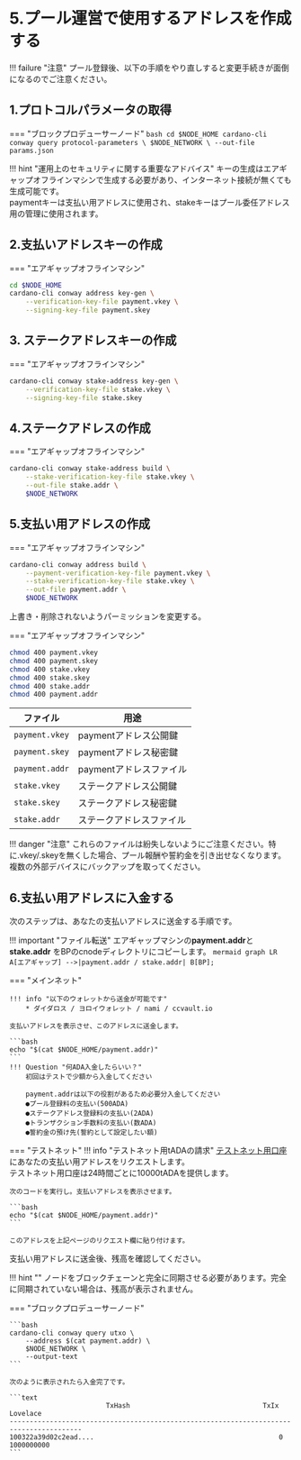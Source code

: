 # **5.プール運営で使用するアドレスを作成する**

!!! failure "注意"
    プール登録後、以下の手順をやり直しすると変更手続きが面倒になるのでご注意ください。



## **1.プロトコルパラメータの取得**

=== "ブロックプロデューサーノード" 
    ```bash
    cd $NODE_HOME
    cardano-cli conway query protocol-parameters \
        $NODE_NETWORK \
        --out-file params.json
    ```


!!! hint "運用上のセキュリティに関する重要なアドバイス"
    キーの生成はエアギャップオフラインマシンで生成する必要があり、インターネット接続が無くても生成可能です。  
    paymentキーは支払い用アドレスに使用され、stakeキーはプール委任アドレス用の管理に使用されます。


## **2.支払いアドレスキーの作成**

=== "エアギャップオフラインマシン"

```bash
cd $NODE_HOME
cardano-cli conway address key-gen \
    --verification-key-file payment.vkey \
    --signing-key-file payment.skey
```
## **3. ステークアドレスキーの作成**

=== "エアギャップオフラインマシン"

```bash
cardano-cli conway stake-address key-gen \
    --verification-key-file stake.vkey \
    --signing-key-file stake.skey
```

## **4.ステークアドレスの作成**

=== "エアギャップオフラインマシン"

```bash
cardano-cli conway stake-address build \
    --stake-verification-key-file stake.vkey \
    --out-file stake.addr \
    $NODE_NETWORK
```

## **5.支払い用アドレスの作成**
=== "エアギャップオフラインマシン"

```bash
cardano-cli conway address build \
    --payment-verification-key-file payment.vkey \
    --stake-verification-key-file stake.vkey \
    --out-file payment.addr \
    $NODE_NETWORK
```

上書き・削除されないようパーミッションを変更する。

=== "エアギャップオフラインマシン"

```bash
chmod 400 payment.vkey
chmod 400 payment.skey
chmod 400 stake.vkey
chmod 400 stake.skey
chmod 400 stake.addr
chmod 400 payment.addr
```

| ファイル      | 用途                          |
| ----------- | ------------------------------------ |
| `payment.vkey`       | paymentアドレス公開鍵  |
| `payment.skey`       | paymentアドレス秘密鍵 |
| `payment.addr`    | paymentアドレスファイル |
| `stake.vkey`       | ステークアドレス公開鍵  |
| `stake.skey`       | ステークアドレス秘密鍵 |
| `stake.addr`    | ステークアドレスファイル |

!!! danger "注意"
    これらのファイルは紛失しないようにご注意ください。特に.vkey/.skeyを無くした場合、プール報酬や誓約金を引き出せなくなります。複数の外部デバイスにバックアップを取ってください。


<!--{% tab title="Mnemonic Method" %}
{% hint style="info" %}
このプロセスを提案してくれた [ilap](https://gist.github.com/ilap/3fd57e39520c90f084d25b0ef2b96894)のクレジット表記です。
{% endhint %}

{% hint style="success" %}
**この方法によるメリット**: 委任をサポートするウォレット（ダイダロス、ヨロイなど）からプール報酬を確認することが可能になります。
{% endhint %}

15ワードまたは24ワード長のシェリー互換ニーモニックを、オフラインマシンのダイダロスまたはヨロイを使用して作成します。

ブロックプロデューサーノードに `cardano-wallet`をダウンロードします。

```bash
###
### On ブロックプロデューサーノード,
###
cd $NODE_HOME
wget https://hydra.iohk.io/build/3662127/download/1/cardano-wallet-shelley-2020.7.28-linux64.tar.gz
```

正規ウォレットであることを確認するために、SHA256チェックを実行します。

```bash
echo "f75e5b2b4cc5f373d6b1c1235818bcab696d86232cb2c5905b2d91b4805bae84 *cardano-wallet-shelley-2020.7.28-linux64.tar.gz" | shasum -a 256 --check
```

チェックが成功した例：

> cardano-wallet-shelley-2020.7.28-linux64.tar.gz: OK

{% hint style="danger" %}
SHA256チェックで **OK**が出た場合のみ続行してください。
{% endhint %}

USBキーまたはその他のリムーバブルメディアを介して、カルダノウォレットをエアギャップオフラインマシンに転送します。

ウォレットファイルを抽出してクリーンアップします。

```bash
###
### On エアギャップオフラインマシン,
###
tar -xvf cardano-wallet-shelley-2020.7.28-linux64.tar.gz
rm cardano-wallet-shelley-2020.7.28-linux64.tar.gz
```

スクリプトファイルを作成します。`extractPoolStakingKeys.sh`

```bash
###
### On エアギャップオフラインマシン,
###
cat > extractPoolStakingKeys.sh << HERE
#!/bin/bash 

CADDR=\${CADDR:=\$( which cardano-address )}
[[ -z "\$CADDR" ]] && ( echo "cardano-address cannot be found, exiting..." >&2 ; exit 127 )

CCLI=\${CCLI:=\$( which cardano-cli )}
[[ -z "\$CCLI" ]] && ( echo "cardano-cli cannot be found, exiting..." >&2 ; exit 127 )

OUT_DIR="\$1"
[[ -e "\$OUT_DIR"  ]] && {
           echo "The \"\$OUT_DIR\" is already exist delete and run again." >&2 
           exit 127
} || mkdir -p "\$OUT_DIR" && pushd "\$OUT_DIR" >/dev/null

shift
MNEMONIC="\$*"

# Generate the master key from mnemonics and derive the stake account keys 
# as extended private and public keys (xpub, xprv)
echo "\$MNEMONIC" |\
"\$CADDR" key from-recovery-phrase Shelley > root.prv

cat root.prv |\
"\$CADDR" key child 1852H/1815H/0H/2/0 > stake.xprv

cat root.prv |\
"\$CADDR" key child 1852H/1815H/0H/0/0 > payment.xprv

TESTNET=0
MAINNET=1
NETWORK=\$MAINNET

cat payment.xprv |\
"\$CADDR" key public | tee payment.xpub |\
"\$CADDR" address payment --network-tag \$NETWORK |\
"\$CADDR" address delegation \$(cat stake.xprv | "\$CADDR" key public | tee stake.xpub) |\
tee base.addr_candidate |\
"\$CADDR" address inspect
echo "Generated from 1852H/1815H/0H/{0,2}/0"
cat base.addr_candidate
echo

# XPrv/XPub conversion to normal private and public key, keep in mind the 
# keypars are not a valind Ed25519 signing keypairs.
TESTNET_MAGIC="--testnet-magic 42"
MAINNET_MAGIC="$NODE_NETWORK"
MAGIC="\$MAINNET_MAGIC"

SESKEY=\$( cat stake.xprv | bech32 | cut -b -128 )\$( cat stake.xpub | bech32)
PESKEY=\$( cat payment.xprv | bech32 | cut -b -128 )\$( cat payment.xpub | bech32)

cat << EOF > stake.skey
{
    "type": "StakeExtendedSigningKeyShelley_ed25519_bip32",
    "description": "",
    "cborHex": "5880\$SESKEY"
}
EOF

cat << EOF > payment.skey
{
    "type": "PaymentExtendedSigningKeyShelley_ed25519_bip32",
    "description": "Payment Signing Key",
    "cborHex": "5880\$PESKEY"
}
EOF

"\$CCLI" shelley key verification-key --signing-key-file stake.skey --verification-key-file stake.evkey
"\$CCLI" shelley key verification-key --signing-key-file payment.skey --verification-key-file payment.evkey

"\$CCLI" shelley key non-extended-key --extended-verification-key-file payment.evkey --verification-key-file payment.vkey
"\$CCLI" shelley key non-extended-key --extended-verification-key-file stake.evkey --verification-key-file stake.vkey


"\$CCLI" shelley stake-address build --stake-verification-key-file stake.vkey \$MAGIC > stake.addr
"\$CCLI" shelley address build --payment-verification-key-file payment.vkey \$MAGIC > payment.addr
"\$CCLI" shelley address build \
    --payment-verification-key-file payment.vkey \
    --stake-verification-key-file stake.vkey \
    \$MAGIC > base.addr

echo "Important the base.addr and the base.addr_candidate must be the same"
diff base.addr base.addr_candidate
popd >/dev/null
HERE
```

バイナリーファイルを使用するには、アクセス権を追加してパスをエクスポートします。

```bash
###
### On エアギャップオフラインマシン,
###
chmod +x extractPoolStakingKeys.sh
export PATH="$(pwd)/cardano-wallet-shelley-2020.7.28:$PATH"
```

キーを抽出し、ニーモニックフレーズで更新します。

```bash
###
### On エアギャップオフラインマシン,
###
./extractPoolStakingKeys.sh extractedPoolKeys/ <15|24-word length mnemonic>
```

{% hint style="danger" %}
**重要**: **base.addr** と **base.addr\_candidate** は同じでなければなりません。
{% endhint %}

新しいステークキーは次のフォルダーにあります。 `extractedPoolKeys/`

`paymentとstake`で使用するペアキーを `$NODE_HOME`に移動します。

```bash
###
### On エアギャップオフラインマシン,
###
cd extractedPoolKeys/
cp stake.vkey stake.skey stake.addr payment.vkey payment.skey base.addr $NODE_HOME
cd $NODE_HOME
#Rename to base.addr file to payment.addr
mv base.addr payment.addr
```

{% hint style="info" %}
**payment.addr**はあなたのプール誓約金を保持しているアドレスになります。
{% endhint %}

ニーモニックフレーズを保護するには、履歴とファイルを削除します。

```bash
###
### On エアギャップオフラインマシン,
###
history -c && history -w
rm -rf $NODE_HOME/cardano-wallet-shelley-2020.7.28
```

すべてのターミナルウィンドウを閉じ、履歴のない新しいウィンドウを開きます。

{% hint style="success" %}
いかがでしょうか？ウォレットでプール報酬を確認することが可能になりました。
{% endhint %}
{% endtab %} -->


## **6.支払い用アドレスに入金する**

次のステップは、あなたの支払いアドレスに送金する手順です。

!!! important "ファイル転送"
    エアギャップマシンの**payment.addr**と**stake.addr** をBPのcnodeディレクトリにコピーします。
    ``` mermaid
    graph LR
        A[エアギャップ] -->|payment.addr / stake.addr| B[BP];
    ```

=== "メインネット"

    !!! info "以下のウォレットから送金が可能です"
        * ダイダロス / ヨロイウォレット / nami / ccvault.io

    支払いアドレスを表示させ、このアドレスに送金します。

    ```bash
    echo "$(cat $NODE_HOME/payment.addr)"
    ```
    !!! Question "何ADA入金したらいい？"
        初回はテストで少額から入金してください  
          
        payment.addrは以下の役割があるため必要分入金してください  
        ●プール登録料の支払い(500ADA)  
        ●ステークアドレス登録料の支払い(2ADA)  
        ●トランザクション手数料の支払い(数ADA)  
        ●誓約金の預け先(誓約として設定したい額)  

=== "テストネット"
    !!! info "テストネット用tADAの請求"
        [テストネット用口座](https://docs.cardano.org/cardano-testnet/tools/faucet/)にあなたの支払い用アドレスをリクエストします。  
        テストネット用口座は24時間ごとに10000tADAを提供します。

    次のコードを実行し。支払いアドレスを表示させます。

    ```bash
    echo "$(cat $NODE_HOME/payment.addr)"
    ```

    このアドレスを上記ページのリクエスト欄に貼り付けます。


支払い用アドレスに送金後、残高を確認してください。

!!! hint ""
    ノードをブロックチェーンと完全に同期させる必要があります。完全に同期されていない場合は、残高が表示されません。


=== "ブロックプロデューサーノード"

    ```bash
    cardano-cli conway query utxo \
        --address $(cat payment.addr) \
        $NODE_NETWORK \
        --output-text
    ```

    次のように表示されたら入金完了です。

    ```text
                            TxHash                                 TxIx        Lovelace
    ----------------------------------------------------------------------------------------
    100322a39d02c2ead....                                              0        1000000000
    ```